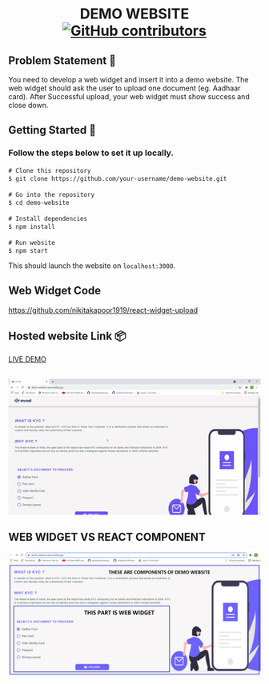 <b><h1 align=center> DEMO WEBSITE [![GitHub contributors](https://img.shields.io/github/contributors/nikitakapoor1919/demo-website.svg)](https://github.com/nikitakapoor1919/demo-website/graphs/contributors/)</h1></b>

## <strong>Problem Statement 🚩 </strong>
You need to develop a web widget and insert it into a demo website. The web widget should ask
the user to upload one document (eg. Aadhaar card). After Successful upload, your web widget
must show success and close down.

## <strong>Getting Started 🚀 </strong>
### Follow the steps below to set it up locally.

```
# Clone this repository
$ git clone https://github.com/your-username/demo-website.git

# Go into the repository
$ cd demo-website

# Install dependencies
$ npm install

# Run website
$ npm start
```
This should launch the website on `localhost:3000`.

## <strong>Web Widget Code </strong>
https://github.com/nikitakapoor1919/react-widget-upload

## <strong>Hosted website Link 📦 </strong>
<a href="https://demo-website-react.netlify.app/">LIVE DEMO</a>
<br>
<br>

![Alt Text](https://raw.githubusercontent.com/nikitakapoor1919/Images/main/invoid.gif)

## <strong>WEB WIDGET VS REACT COMPONENT</strong>
<img src="https://raw.githubusercontent.com/nikitakapoor1919/Images/main/Untitled.png">
